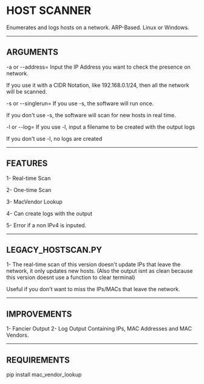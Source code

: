 # **HOST SCANNER**
Enumerates and logs hosts on a network. ARP-Based.
Linux or Windows.


----------
**ARGUMENTS**
----------

-a or --address= 
Input the IP Address you want to check the presence on network.

If you use it with a CIDR Notation, like 192.168.0.1/24, then all the network will be scanned.


-s or --singlerun= 
If you use -s, the software will run once. 

If you don't use -s, the software will scan for new hosts in real time.

-l or --log=
If you use -l, input a filename to be created with the output logs

If you don't use -l, no logs are created


------------------
**FEATURES**
------------------

1- Real-time Scan

2- One-time Scan

3- MacVendor Lookup

4- Can create logs with the output

5- Error if a non IPv4 is inputed.

--------------------------
**LEGACY_HOSTSCAN.PY**
---------------------------
1- The real-time scan of this version doesn't update IPs that leave the network, it only updates new hosts.
(Also the output isnt as clean because this version doesnt use a function to clear terminal)

Useful if you don't want to miss the IPs/MACs that leave the network.


------------------
IMPROVEMENTS
------------------

1- Fancier Output 
2- Log Output Containing IPs, MAC Addresses and MAC Vendors.


----------------------
REQUIREMENTS
-----------------
pip install mac_vendor_lookup 

